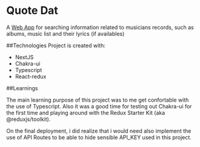 # Quote Dat

A [Web App](https://quote-that.vercel.app/) for searching information related to musicians records, such as albums, music list and their lyrics (if availables)

##Technologies
Project is created with:

- NextJS
- Chakra-ui
- Typescript
- React-redux

##Learnings

The main learning purpose of this project was to me get confortable with the use of Typescript. Also it was a good time for testing out Chakra-ui for the first time and playing around with the Redux Starter Kit (aka @reduxjs/toolkit).

On the final deployment, i did realize that i would need also implement the use of API Routes to be able to hide sensible API_KEY used in this project.
